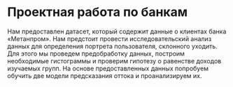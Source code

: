 # Проектная работа по банкам
Нам предоставлен датасет, который содержит данные о клиентах банка «Метанпром». Нам предстоит провести исследовательский анализ данных для определения портрета пользователя, склонного уходить. Для этого мы проведем предобработку данных, построим необходимые гистограммы и проверим гипотезу о равенстве доходов изучаемых групп. На основе предоставленных данных попробуем обучить две модели предсказания оттока и проанализируем их.
